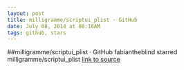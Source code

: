```yaml
---
layout: post
title: milligramme/scriptui_plist · GitHub
date: July 08, 2014 at 08:16AM
tags: github, stars
---
```

##milligramme/scriptui_plist · GitHub
fabiantheblind starred milligramme/scriptui_plist
[link to source](http://ift.tt/1mu9TSo) 
